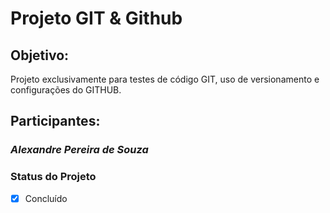 # Projeto GIT & Github

## Objetivo:

Projeto exclusivamente para testes de código GIT, uso de versionamento e configurações do GITHUB.

## Participantes:

### *Alexandre Pereira de Souza*

### Status do Projeto
- [x] Concluído
